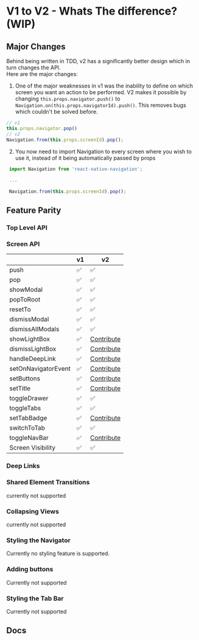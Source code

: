 # V1 to V2 - Whats The difference? (WIP)

## Major Changes
Behind being written in TDD, v2 has a significantly better design which in turn changes the API. <br>
Here are the major changes: 


1) One of the major weaknesses in v1 was the inability to define on which screen you want an action to be performed.
  V2 makes it possible by changing `this.props.navigator.push()` to `Navigation.on(this.props.navigatorId).push()`.
  This removes bugs which couldn't be solved before. 
 ```js
 // v1
 this.props.navigator.pop()
 // v2
 Navigation.from(this.props.screenId).pop();
```

2) You now need to import Navigation to every screen where you wish to use it, instead of it being automatically passed by props
```js
 import Navigation from 'react-native-navigation';
 
 ...
 
 Navigation.from(this.props.screenId).pop();
```




## Feature Parity 
### Top Level API

### Screen API

|                     | v1     | v2         |
|---------------------|--------|------------|
| push                |  ✅     |   ✅       |
| pop                 |  ✅     |  ✅         |
| showModal           |  ✅     |  ✅   |
| popToRoot           |   ✅     |   ✅         |
| resetTo             |   ✅     |     ✅       |
| dismissModal        |   ✅     |     ✅       |
| dismissAllModals    |   ✅     |      ✅      |
| showLightBox        |   ✅     |      [Contribute](CONTRIBUTE.md)      |
| dismissLightBox     |   ✅     |       [Contribute](CONTRIBUTE.md)       |
| handleDeepLink      |   ✅     |       [Contribute](CONTRIBUTE.md)       |
| setOnNavigatorEvent |   ✅     |       [Contribute](CONTRIBUTE.md)       |
| setButtons          |   ✅     |         [Contribute](CONTRIBUTE.md)     |
| setTitle            |   ✅     |         [Contribute](CONTRIBUTE.md)     |
| toggleDrawer        |   ✅     |        ✅     |
| toggleTabs          |   ✅     |        ✅     |
| setTabBadge         |    ✅    |       [Contribute](CONTRIBUTE.md)     |
| switchToTab         |    ✅    |       ✅      |
| toggleNavBar        |   ✅     |      [Contribute](CONTRIBUTE.md)      |
| Screen Visibility   |   ✅     |       ✅     |

### Deep Links

### Shared Element Transitions

currently not supported

### Collapsing Views

currently not supported

### Styling the Navigator 

Currently no styling feature is supported.

### Adding buttons 

Currently not supported 

### Styling the Tab Bar

Currently not supported
## Docs
